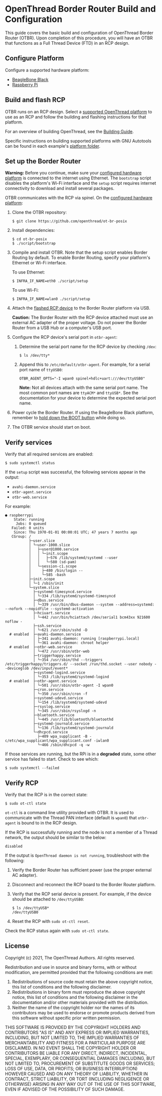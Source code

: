 # OpenThread Border Router Build and Configuration

This guide covers the basic build and configuration of OpenThread Border Router
(OTBR). Upon completion of this procedure, you will have an OTBR that functions
as a Full Thread Device (FTD) in an RCP design.

## Configure Platform

Configure a supported hardware platform:

*   [BeagleBone Black](beaglebone-black.md)
*   [Raspberry Pi](raspberry-pi.md)

## Build and flash RCP

OTBR runs on an RCP design. Select a [supported OpenThread
platform](https://openthread.io/platforms) to use as an RCP and follow the building and flashing
instructions for that platform.

For an overview of building OpenThread, see the
[Building Guide](../build/index.md).

Specific instructions on building supported platforms with GNU Autotools can be
found in each example's
[platform folder](https://github.com/openthread/openthread/tree/master/examples/platforms).

## Set up the Border Router

**Warning:** Before you continue, make sure your
  [configured hardware platform](#configure-platform) is connected to
  the internet using Ethernet. The `bootstrap` script disables the
  platform's Wi-Fi interface and the `setup` script requires internet
  connectivity to download and install several packages.

OTBR communicates with the RCP via spinel. On the [configured hardware
platform](#configure-platform):

1.  Clone the OTBR repository:

    ```
    $ git clone https://github.com/openthread/ot-br-posix
    ```
    
1.  Install dependencies:

    ```
    $ cd ot-br-posix
    $ ./script/bootstrap
    ```
    
1.  Compile and install OTBR. Note that the setup script enables Border Routing
    by default. To enable Border Routing, specify your platform's Ethernet or
    Wi-Fi interface.
    
    To use Ethernet:
    
    ```
    $ INFRA_IF_NAME=eth0 ./script/setup
    ```
    
    To use Wi-Fi:
    
    ```
    $ INFRA_IF_NAME=wlan0 ./script/setup
    ```
    
1.  Attach the [flashed RCP device](#build-and-flash-rcp) to the Border Router
    platform via USB.
    
    **Caution:** The Border Router with the RCP device attached must use an external
    AC adapter of the proper voltage. Do not power the Border Router from a USB Hub
    or a computer's USB port.
    
1.  Configure the RCP device's serial port in `otbr-agent`:
    1.  Determine the serial port name for the RCP device by checking `/dev`:

        ```
        $ ls /dev/tty*
        ```

    1.  Append this to `/etc/default/otbr-agent`. For example, for a serial port
        name of `ttyUSB0`:

        ```
        OTBR_AGENT_OPTS="-I wpan0 spinel+hdlc+uart:///dev/ttyUSB0"
        ```

        **Note:** Not all devices attach with the same serial port name. The most
        common port names are `ttyACM*` and `ttyUSB*`. See the documentation for
        your device to determine the expected serial port name.

1.  Power cycle the Border Router. If using the BeagleBone Black platform,
    remember to [hold down the BOOT
    button](beaglebone-black.md#boot-from-the-sd-card) while
    doing so.
1.  The OTBR service should start on boot.

## Verify services

Verify that all required services are enabled:

```
$ sudo systemctl status
```

If the `setup` script was successful, the following services appear in the
output:

*   `avahi-daemon.service`
*   `otbr-agent.service`
*   `otbr-web.service`

For example:

```
● raspberrypi
    State: running
     Jobs: 0 queued
   Failed: 0 units
    Since: Thu 1970-01-01 00:00:01 UTC; 47 years 7 months ago
   CGroup: /
           ├─user.slice
           │ └─user-1000.slice
           │   ├─user@1000.service
           │   │ └─init.scope
           │   │   ├─576 /lib/systemd/systemd --user
           │   │   └─580 (sd-pam)
           │   └─session-c1.scope
           │     ├─480 /bin/login --
           │     └─585 -bash
           ├─init.scope
           │ └─1 /sbin/init
           └─system.slice
             ├─systemd-timesyncd.service
             │ └─334 /lib/systemd/systemd-timesyncd
             ├─dbus.service
             │ └─339 /usr/bin/dbus-daemon --system --address=systemd: --nofork --nopidfile --systemd-activation
             ├─hciuart.service
             │ └─442 /usr/bin/hciattach /dev/serial1 bcm43xx 921600 noflow -
             ├─ssh.service
             │ └─621 /usr/sbin/sshd -D
  # enabled  ├─avahi-daemon.service 
             │ ├─341 avahi-daemon: running [raspberrypi.local]
             │ └─361 avahi-daemon: chroot helper
  # enabled  ├─otbr-web.service
             │ └─472 /usr/sbin/otbr-web
             ├─triggerhappy.service
             │ └─354 /usr/sbin/thd --triggers /etc/triggerhappy/triggers.d/ --socket /run/thd.socket --user nobody --deviceglob /dev/input/event*
             ├─systemd-logind.service
             │ └─353 /lib/systemd/systemd-logind
  # enabled  ├─otbr-agent.service
             │ └─501 /usr/sbin/otbr-agent -I wpan0
             ├─cron.service
             │ └─350 /usr/sbin/cron -f
             ├─systemd-udevd.service
             │ └─154 /lib/systemd/systemd-udevd
             ├─rsyslog.service
             │ └─345 /usr/sbin/rsyslogd -n
             ├─bluetooth.service
             │ └─445 /usr/lib/bluetooth/bluetoothd
             ├─systemd-journald.service
             │ └─136 /lib/systemd/systemd-journald
             └─dhcpcd.service
               ├─409 wpa_supplicant -B -c/etc/wpa_supplicant/wpa_supplicant.conf -iwlan0
               └─466 /sbin/dhcpcd -q -w
```

If those services are running, but the RPi is in a **degraded** state, some
other service has failed to start. Check to see which:

```
$ sudo systemctl --failed
```

## Verify RCP

Verify that the RCP is in the correct state:

```
$ sudo ot-ctl state
```

`ot-ctl` is a command line utility provided with OTBR. It is used to
communicate with the Thread PAN interface (default is `wpan0`) that `otbr-agent`
is bound to in the RCP design.

If the RCP is successfully running and the node is not a member of a Thread
network, the output should be similar to the below:

```
disabled
```

If the output is `OpenThread daemon is not running`, troubleshoot with the following:

1.  Verify the Border Router has sufficient power (use the proper external AC
    adapter).
1.  Disconnect and reconnect the RCP board to the Border Router platform.
1.  Verify that the RCP serial device is present. For example, if the device
    should be attached to `/dev/ttyUSB0`:
    
    ```
    $ ls /dev/ttyUSB*
    /dev/ttyUSB0
    ```
    
1.  Reset the RCP with `sudo ot-ctl reset`.

Check the RCP status again with `sudo ot-ctl state`.

## License

Copyright (c) 2021, The OpenThread Authors.
All rights reserved.

Redistribution and use in source and binary forms, with or without
modification, are permitted provided that the following conditions are met:
1. Redistributions of source code must retain the above copyright
   notice, this list of conditions and the following disclaimer.
2. Redistributions in binary form must reproduce the above copyright
   notice, this list of conditions and the following disclaimer in the
   documentation and/or other materials provided with the distribution.
3. Neither the name of the copyright holder nor the
   names of its contributors may be used to endorse or promote products
   derived from this software without specific prior written permission.

THIS SOFTWARE IS PROVIDED BY THE COPYRIGHT HOLDERS AND CONTRIBUTORS "AS IS"
AND ANY EXPRESS OR IMPLIED WARRANTIES, INCLUDING, BUT NOT LIMITED TO, THE
IMPLIED WARRANTIES OF MERCHANTABILITY AND FITNESS FOR A PARTICULAR PURPOSE
ARE DISCLAIMED. IN NO EVENT SHALL THE COPYRIGHT HOLDER OR CONTRIBUTORS BE
LIABLE FOR ANY DIRECT, INDIRECT, INCIDENTAL, SPECIAL, EXEMPLARY, OR
CONSEQUENTIAL DAMAGES (INCLUDING, BUT NOT LIMITED TO, PROCUREMENT OF
SUBSTITUTE GOODS OR SERVICES; LOSS OF USE, DATA, OR PROFITS; OR BUSINESS
INTERRUPTION) HOWEVER CAUSED AND ON ANY THEORY OF LIABILITY, WHETHER IN
CONTRACT, STRICT LIABILITY, OR TORT (INCLUDING NEGLIGENCE OR OTHERWISE)
ARISING IN ANY WAY OUT OF THE USE OF THIS SOFTWARE, EVEN IF ADVISED OF THE
POSSIBILITY OF SUCH DAMAGE.

